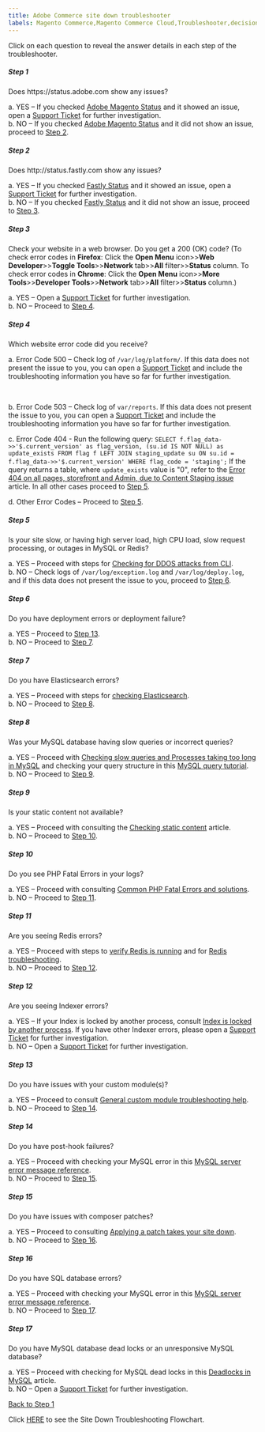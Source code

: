 ```yaml
---
title: Adobe Commerce site down troubleshooter
labels: Magento Commerce,Magento Commerce Cloud,Troubleshooter,decision,down,how to,site,tree,Adobe Commerce,cloud infrastructure,on-premises
---
```


Click on each question to reveal the answer details in each step of the troubleshooter.

<div class="zd-accordion">
<div id="zd-accordion-1" class="zd-accordion-panel">
<h5>Step 1</h5>
<div class="zd-accordion-section">Does https://status.adobe.com show any issues?</div>
<p class="zd-accordion-text">a. YES – If you checked <a href="https://status.adobe.com/products/3350">Adobe Magento Status</a> and it showed an issue, open a <a href="https://support.magento.com/hc/en-us/articles/360019088251-Submit-a-support-ticket">Support Ticket</a> for further investigation.<br>
b. NO – If you checked <a href="https://status.adobe.com/products/3350">Adobe Magento Status</a> and it did not show an issue, proceed to <a class="accordion-anchor" href="#zd-accordion-2">Step 2</a>.</p>
</div>
<div class="zd-accordion-panel">
<div id="zd-accordion-2" class="zd-accordion-panel">
<h5>Step 2</h5>
<div class="zd-accordion-section">Does http://status.fastly.com show any issues?</div>
<p class="zd-accordion-text">a. YES – If you checked <a href="https://status.fastly.com/">Fastly Status</a> and it showed an issue, open a <a href="https://support.magento.com/hc/en-us/articles/360019088251-Submit-a-support-ticket">Support Ticket</a> for further investigation.<br>
b. NO – If you checked <a href="https://status.fastly.com/">Fastly Status</a> and it did not show an issue, proceed to <a class="accordion-anchor" href="#zd-accordion-3">Step 3</a>.</p>
</div>
<div class="zd-accordion-panel">
<div id="zd-accordion-3" class="zd-accordion-panel">
<h5>Step 3</h5>
<div class="zd-accordion-section">Check your website in a web browser. Do you get a 200 (OK) code?  (To check error codes in <strong>Firefox</strong>: Click the <strong>Open Menu</strong> icon>><strong>Web Developer</strong>>><strong>Toggle Tools</strong>>><strong>Network</strong> tab>><strong>All</strong> filter>><strong>Status</strong> column. To check error codes in <strong>Chrome</strong>: Click the <strong>Open Menu</strong> icon>><strong>More Tools</strong>>><strong>Developer Tools</strong>>><strong>Network</strong> tab>><strong>All</strong> filter>><strong>Status</strong> column.)</div>
<p class="zd-accordion-text">a. YES – Open a <a href="https://support.magento.com/hc/en-us/articles/360019088251-Submit-a-support-ticket">Support Ticket</a> for further investigation.<br>
b. NO – Proceed to <a class="accordion-anchor" href="#zd-accordion-4">Step 4</a>.</p>
</div>
<div class="zd-accordion-panel">
<div id="zd-accordion-4" class="zd-accordion-panel">
<h5>Step 4</h5>
<div class="zd-accordion-section">Which website error code did you receive?</div>
<p class="zd-accordion-text">a. Error Code 500 – Check log of <code>/var/log/platform/<project_id></code>. If this data does not present the issue to you, you can open a <a href="https://support.magento.com/hc/en-us/articles/360019088251-Submit-a-support-ticket">Support Ticket</a> and include the troubleshooting information you have so far for further investigation.</p><br>
<p class="zd-accordion-text">b. Error Code 503 – Check log of <code>var/reports</code>. If this data does not present the issue to you, you can open a <a href="https://support.magento.com/hc/en-us/articles/360019088251-Submit-a-support-ticket">Support Ticket</a> and include the troubleshooting information you have so far for further investigation.</p>
<p class="zd-accordion-text">c. Error Code 404 - Run the following query:
<code>SELECT f.flag_data->>'$.current_version' as flag_version, (su.id IS NOT NULL) as update_exists FROM flag f LEFT JOIN staging_update su ON su.id = f.flag_data->>'$.current_version' WHERE flag_code = 'staging';</code> If the query returns a table, where <code>update_exists</code> value is "0", refer to the <a href="https://support.magento.com/hc/en-us/articles/360000262174">Error 404 on all pages, storefront and Admin, due to Content Staging issue</a> article. In all other cases proceed to <a class="accordion-anchor" href="#zd-accordion-5">Step 5</a>.</p>
<p class="zd-accordion-text">d. Other Error Codes – Proceed to <a class="accordion-anchor" href="#zd-accordion-5">Step 5</a>.</p>
</div>
<div class="zd-accordion-panel">
<div id="zd-accordion-5" class="zd-accordion-panel">
<h5>Step 5</h5>
<div class="zd-accordion-section">Is your site slow, or having high server load, high CPU load, slow request processing, or outages in MySQL or Redis?</div>
<p class="zd-accordion-text">a. YES – Proceed with steps for <a href="https://support.magento.com/hc/en-us/articles/360030941932">Checking for DDOS attacks from CLI</a>.<br>
b. NO – Check logs of <code>/var/log/exception.log</code> and <code>/var/log/deploy.log</code>, and if this data does not present the issue to you, proceed to <a class="accordion-anchor" href="#zd-accordion-6">Step 6</a>.</p>
</div>
<div class="zd-accordion-panel">
<div id="zd-accordion-6" class="zd-accordion-panel">
<h5>Step 6</h5>
<div class="zd-accordion-section">Do you have deployment errors or deployment failure?</div>
<p class="zd-accordion-text">a. YES – Proceed to <a class="accordion-anchor" href="#zd-accordion-13">Step 13</a>.<br>
b. NO – Proceed to <a class="accordion-anchor" href="#zd-accordion-7">Step 7</a>.</p>
</div>
<div class="zd-accordion-panel">
<div id="zd-accordion-7" class="zd-accordion-panel">
<h5>Step 7</h5>
<div class="zd-accordion-section">Do you have Elasticsearch errors?</div>
<p class="zd-accordion-text">a. YES – Proceed with steps for <a href="https://devdocs.magento.com/guides/v2.3/config-guide/elasticsearch/configure-magento.html">checking Elasticsearch</a>.<br>
b. NO – Proceed to <a class="accordion-anchor" href="#zd-accordion-8">Step 8</a>.</p>
</div>
<div class="zd-accordion-panel">
<div id="zd-accordion-8" class="zd-accordion-panel">
<h5>Step 8</h5>
<div class="zd-accordion-section">Was your MySQL database having slow queries or incorrect queries?</div>
<p class="zd-accordion-text">a. YES – Proceed with <a href="https://support.magento.com/hc/en-us/articles/360030903091">Checking slow queries and Processes taking too long in MySQL</a> and checking your query structure in this <a href="https://dev.mysql.com/doc/refman/5.5/en/entering-queries.html">MySQL query tutorial</a>.<br>
b. NO – Proceed to <a class="accordion-anchor" href="#zd-accordion-9">Step 9</a>.</p>
</div>
<div class="zd-accordion-panel">
<div id="zd-accordion-9" class="zd-accordion-panel">
<h5>Step 9</h5>
<div class="zd-accordion-section">Is your static content not available?</div>
<p class="zd-accordion-text">a. YES – Proceed with consulting the <a href="https://support.magento.com/hc/en-us/articles/360031624091">Checking static content</a> article.<br>
b. NO – Proceed to <a class="accordion-anchor" href="#zd-accordion-10">Step 10</a>.</p>
</div>
<div class="zd-accordion-panel">
<div id="zd-accordion-10" class="zd-accordion-panel">
<h5>Step 10</h5>
<div class="zd-accordion-section">Do you see PHP Fatal Errors in your logs?</div>
<p class="zd-accordion-text">a. YES – Proceed with consulting <a href="https://support.magento.com/hc/en-us/articles/360030568432">Common PHP Fatal Errors and solutions</a>.<br>
b. NO – Proceed to <a class="accordion-anchor" href="#zd-accordion-11">Step 11</a>.</p>
</div>
<div class="zd-accordion-panel">
<div id="zd-accordion-11" class="zd-accordion-panel">
<h5>Step 11</h5>
<div class="zd-accordion-section">Are you seeing Redis errors?</div>
<p class="zd-accordion-text">a. YES – Proceed with steps to <a href="https://devdocs.magento.com/guides/v2.3/config-guide/redis/redis-session.html#redis-verify">verify Redis is running</a> and for <a href="https://redis.io/topics/problems">Redis troubleshooting</a>.<br>
b. NO – Proceed to <a class="accordion-anchor" href="#zd-accordion-12">Step 12</a>.</p>
</div>
<div class="zd-accordion-panel">
<div id="zd-accordion-12" class="zd-accordion-panel">
<h5>Step 12</h5>
<div class="zd-accordion-section">Are you seeing Indexer errors?</div>
<p class="zd-accordion-text">a. YES – If your Index is locked by another process, consult <a href="https://support.magento.com/hc/en-us/articles/360030683752">Index is locked by another process</a>. If you have other Indexer errors, please open a <a href="https://support.magento.com/hc/en-us/articles/360019088251-Submit-a-support-ticket">Support Ticket</a> for further investigation.<br>
b. NO – Open a <a href="https://support.magento.com/hc/en-us/articles/360019088251-Submit-a-support-ticket">Support Ticket</a> for further investigation.</p>
</div>
<div class="zd-accordion-panel">
<div id="zd-accordion-13" class="zd-accordion-panel">
<h5>Step 13</h5>
<div class="zd-accordion-section">Do you have issues with your custom module(s)?</div>
<p class="zd-accordion-text">a. YES – Proceed to consult <a href="https://support.magento.com/hc/en-us/articles/360031030751">General custom module troubleshooting help</a>.<br>
b. NO – Proceed to <a class="accordion-anchor" href="#zd-accordion-14">Step 14</a>.</p>
</div>
<div class="zd-accordion-panel">
<div id="zd-accordion-14" class="zd-accordion-panel">
<h5>Step 14</h5>
<div class="zd-accordion-section">Do you have post-hook failures?</div>
<p class="zd-accordion-text">a. YES – Proceed with checking your MySQL error in this <a href="https://dev.mysql.com/doc/mysql-errors/5.7/en/server-error-reference.html">MySQL server error message reference</a>.<br>
b. NO – Proceed to <a class="accordion-anchor" href="#zd-accordion-15">Step 15</a>.</p>
</div>
<div id="zd-accordion-15" class="zd-accordion-panel">
<div class="zd-accordion-panel">
<h5>Step 15</h5>
<div class="zd-accordion-section">Do you have issues with composer patches?</div>
<p class="zd-accordion-text">a. YES – Proceed to consulting <a href="https://support.magento.com/hc/en-us/articles/360030867871">Applying a patch takes your site down</a>.<br>
b. NO – Proceed to <a class="accordion-anchor" href="#zd-accordion-16">Step 16</a>.</p>
</div>
<div class="zd-accordion-panel">
<div id="zd-accordion-16" class="zd-accordion-panel">
<h5>Step 16</h5>
<div class="zd-accordion-section">Do you have SQL database errors?</div>
<p class="zd-accordion-text">a. YES – Proceed with checking your MySQL error in this <a href="https://dev.mysql.com/doc/mysql-errors/5.7/en/server-error-reference.html">MySQL server error message reference</a>.<br>
b. NO – Proceed to <a class="accordion-anchor" href="#zd-accordion-17">Step 17</a>.</p>
</div>
<div class="zd-accordion-panel">
<div id="zd-accordion-17" class="zd-accordion-panel">
<h5>Step 17</h5>
<div class="zd-accordion-section">Do you have MySQL database dead locks or an unresponsive MySQL database?</div>
<p class="zd-accordion-text">a. YES – Proceed with checking for MySQL dead locks in this <a href="https://support.magento.com/hc/en-us/articles/360031622211">Deadlocks in MySQL</a> article.<br>
b. NO – Open a <a href="https://support.magento.com/hc/en-us/articles/360019088251-Submit-a-support-ticket">Support Ticket</a> for further investigation.</p>
</div>
</div>

 [Back to Step 1](#zd-accordion-1)

Click [HERE](https://support.magento.com/hc/en-us/articles/360031107111) to see the Site Down Troubleshooting Flowchart.
